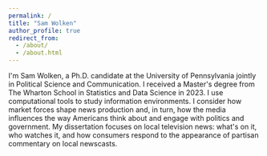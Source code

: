 ```yaml
---
permalink: /
title: "Sam Wolken"
author_profile: true
redirect_from: 
  - /about/
  - /about.html
---
```


I'm Sam Wolken, a Ph.D. candidate at the University of Pennsylvania jointly in Political Science and Communication. I received a Master's degree from The Wharton School in Statistics and Data Science in 2023. I use computational tools to study information environments. I consider how market forces shape news production and, in turn, how the media influences the way Americans think about and engage with politics and government. My dissertation focuses on local television news: what's on it, who watches it, and how consumers respond to the appearance of partisan commentary on local newscasts. 

